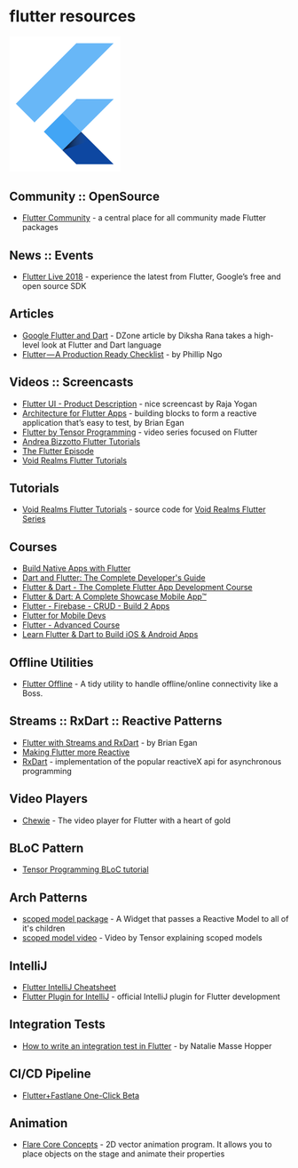 # flutter resources

<img src="../img/flutter_logo.svg?sanitize=true" width="200px" alt="Flutter Logo">

## Community :: OpenSource
  - [Flutter Community](https://github.com/fluttercommunity/community) - a central place for all community made Flutter packages

## News :: Events
  - [Flutter Live 2018](https://developers.google.com/events/flutter-live/) - experience the latest from Flutter, Google’s free and open source SDK

## Articles
- [Google Flutter and Dart](https://dzone.com/articles/google-flutter-and-dart) - DZone article by Diksha Rana takes a high-level look at Flutter and Dart language
- [Flutter — A Production Ready Checklist](https://medium.com/capital-one-tech/flutter-a-production-ready-checklist-c202525fab48) - by Phillip Ngo

## Videos :: Screencasts
- [Flutter UI - Product Description](https://www.youtube.com/watch?v=Z-9VpHO1YZQ) - nice screencast by Raja Yogan
- [Architecture for Flutter Apps](https://www.youtube.com/watch?v=zKXz3pUkw9A) - building blocks to form a reactive application that’s easy to test, by Brian Egan 
- [Flutter by Tensor Programming](https://bit.ly/2AZPMcL) - video series focused on Flutter
- [Andrea Bizzotto Flutter Tutorials](https://www.youtube.com/watch?v=u_Lyx8KJWpg&list=PLNnAcB93JKV9iZ2cwk9MEx3_JG8BRikMP)
- [The Flutter Episode](https://www.youtube.com/playlist?list=PLBbgqtDgdc_RUWUCInIqxpY--C94C6Xjh)
- [Void Realms Flutter Tutorials](https://www.youtube.com/playlist?list=PLUbFnGajtZlX9ubiLzYz_cw92esraiIBi)

## Tutorials
- [Void Realms Flutter Tutorials](https://github.com/voidrealms/Flutter-Tutorials) - source code for [Void Realms Flutter Series](https://www.youtube.com/watch?v=ulg2dpPkulw&list=PLUbFnGajtZlX9ubiLzYz_cw92esraiIBi)

## Courses
- [Build Native Apps with Flutter](https://www.udacity.com/course/build-native-mobile-apps-with-flutter--ud905)
- [Dart and Flutter: The Complete Developer's Guide](https://www.udemy.com/dart-and-flutter-the-complete-developers-guide/)
- [Flutter & Dart - The Complete Flutter App Development Course](https://www.udemy.com/flutter-dart-the-complete-flutter-app-development-course/)
- [Flutter & Dart: A Complete Showcase Mobile App™](https://www.udemy.com/flutter-dart-a-complete-showcase-course-for-mobile-development/)
- [Flutter - Firebase - CRUD - Build 2 Apps](https://www.udemy.com/flutter-firebase-crud-build-2-apps-super-easy/)
- [Flutter for Mobile Devs](https://www.udemy.com/flutter-for-absolute-beginners/)
- [Flutter - Advanced Course](https://www.udemy.com/flutter-advanced-course/)
- [Learn Flutter & Dart to Build iOS & Android Apps](https://www.udemy.com/learn-flutter-dart-to-build-ios-android-apps/)

## Offline Utilities
- [Flutter Offline](https://github.com/jogboms/flutter_offline) - A tidy utility to handle offline/online connectivity like a Boss.

## Streams :: RxDart :: Reactive Patterns
- [Flutter with Streams and RxDart](https://skillsmatter.com/skillscasts/12254-flutter-with-streams-and-rxdart) - by Brian Egan
- [Making Flutter more Reactive](https://www.burkharts.net/apps/blog/making-flutter-more-reactive/)   
- [RxDart](https://pub.dartlang.org/packages/rxdart) - implementation of the popular reactiveX api for asynchronous programming

## Video Players
- [Chewie](https://github.com/brianegan/chewie) - The video player for Flutter with a heart of gold

## BLoC Pattern
- [Tensor Programming BLoC tutorial](https://steemit.com/utopian-io/@tensor/using-the-bloc-pattern-to-build-reactive-applications-with-streams-in-dart-s-flutter-framework)

## Arch Patterns
- [scoped model package](https://pub.dartlang.org/packages/scoped_model) - A Widget that passes a Reactive Model to all of it's children
- [scoped model video](https://www.youtube.com/watch?v=-MCeWP3rgI0) - Video by Tensor explaining scoped models

## IntelliJ
- [Flutter IntelliJ Cheatsheet](https://flutter-io-deploy-one.firebaseapp.com/downloads/Flutter-IntelliJ-cheat-sheet-MacOS.pdf)
- [Flutter Plugin for IntelliJ](https://github.com/flutter/flutter-intellij) - official IntelliJ plugin for Flutter development

## Integration Tests
- [How to write an integration test in Flutter](http://cogitas.net/write-integration-test-flutter/) - by Natalie Masse Hopper

## CI/CD Pipeline
- [Flutter+Fastlane One-Click Beta](https://www.rodydavis.com/single-post/2018/05/18/Flutter-Fastlane-One-Click-Beta)

## Animation
- [Flare Core Concepts](https://docs.2dimensions.com/support/flare/core-concepts) - 2D vector animation program. It allows you to place objects on the stage and animate their properties

